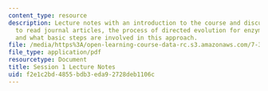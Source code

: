 ```yaml
---
content_type: resource
description: Lecture notes with an introduction to the course and discussion of how
  to read journal articles, the process of directed evolution for enzyme engineering,
  and what basic steps are involved in this approach.
file: /media/https%3A/open-learning-course-data-rc.s3.amazonaws.com/7-344-directed-evolution-engineering-biocatalysts-spring-2008/f2e1c2bd4855bdb3eda92728deb1106c_ses1_ln.pdf
file_type: application/pdf
resourcetype: Document
title: Session 1 Lecture Notes
uid: f2e1c2bd-4855-bdb3-eda9-2728deb1106c
---
```

